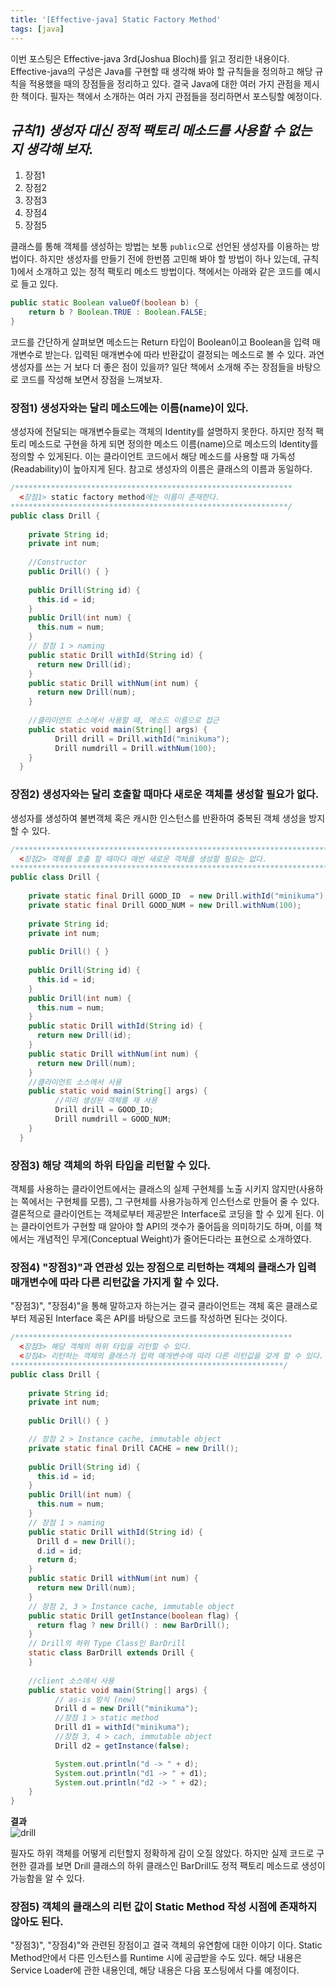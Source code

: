 ```yaml
---
title: '[Effective-java] Static Factory Method'
tags: [java]
---
```


이번 포스팅은 Effective-java 3rd(Joshua Bloch)를 읽고 정리한 내용이다. Effective-java의 구성은 Java를 구현할 때 생각해 봐야 할 규칙들을 정의하고 해당 규칙을 적용했을 때의 장점들을 정리하고 있다. 결국 Java에 대한 여러 가지 관점을 제시한 책이다. 필자는 책에서 소개하는 여러 가지 관점들을 정리하면서 포스팅할 예정이다.

## *규칙1) 생성자 대신 정적 팩토리 메소드를 사용할 수 없는 지 생각해 보자.*
1. 장점1
2. 장점2
3. 장점3
4. 장점4
5. 장점5   

클래스를 통해 객체를 생성하는 방법는 보통 `public`으로 선언된 생성자를 이용하는 방법이다. 하지만 생성자를 만들기 전에 한번쯤 고민해 봐야 할 방법이 하나 있는데, 규칙1)에서 소개하고 있는 정적 팩토리 메소드 방법이다. 책에서는 아래와 같은 코드를 예시로 들고 있다.   

``` java
public static Boolean valueOf(boolean b) {
    return b ? Boolean.TRUE : Boolean.FALSE;
}
```   

코드를 간단하게 살펴보면 메소드는 Return 타입이 Boolean이고 Boolean을 입력 매개변수로 받는다. 입력된 매개변수에 따라 반환값이 결정되는 메소드로 볼 수 있다. 과연 생성자를 쓰는 거 보다 더 좋은 점이 있을까? 일단 책에서 소개해 주는 장점들을 바탕으로 코드를 작성해 보면서 장점을 느껴보자.      

### 장점1) 생성자와는 달리 메소드에는 이름(name)이 있다.   
생성자에 전달되는 매개변수들로는 객체의 Identity를 설명하지 못한다. 하지만 정적 팩토리 메소드로 구현을 하게 되면 정의한 메소드 이름(name)으로 메소드의 Identity를 정의할 수 있게된다. 이는 클라이언트 코드에서 해당 메소드를 사용할 때 가독성(Readability)이 높아지게 된다. 참고로 생성자의 이름은 클래스의 이름과 동일하다.   

``` java   
/**************************************************************
  <장점1> static factory method에는 이름이 존재한다.
**************************************************************/
public class Drill {
    
    private String id;
    private int num;
    
    //Constructor
    public Drill() { }
    
    public Drill(String id) {
      this.id = id;
    }
    public Drill(int num) {
      this.num = num;
    }
    // 장점 1 > naming
    public static Drill withId(String id) {
      return new Drill(id);
    }
    public static Drill withNum(int num) {
      return new Drill(num);
    }
    
    //클라이언트 소스에서 사용할 때, 메소드 이름으로 접근
    public static void main(String[] args) {
          Drill drill = Drill.withId("minikuma");
          Drill numdrill = Drill.withNum(100);
    }
  }
```   

### 장점2) 생성자와는 달리 호출할 때마다 새로운 객체를 생성할 필요가 없다.   
생성자를 생성하여 불변객체 혹은 캐시한 인스턴스를 반환하여 중복된 객체 생성을 방지할 수 있다.   

``` java      
/***********************************************************************
  <장점2> 객체를 호출 할 때마다 매번 새로운 객체를 생성할 필요는 없다.
***********************************************************************/
public class Drill {
  
    private static final Drill GOOD_ID  = new Drill.withId("minikuma");
    private static final Drill GOOD_NUM = new Drill.withNum(100);
    
    private String id;
    private int num;
    
    public Drill() { }
    
    public Drill(String id) {
      this.id = id;
    }
    public Drill(int num) {
      this.num = num;
    }    
    public static Drill withId(String id) {
      return new Drill(id);
    }
    public static Drill withNum(int num) {
      return new Drill(num);
    }    
    //클라이언트 소스에서 사용
    public static void main(String[] args) {
          //미리 생성된 객체를 재 사용
          Drill drill = GOOD_ID;
          Drill numdrill = GOOD_NUM;
    }
  }
```   

### 장점3) 해당 객체의 하위 타입을 리턴할 수 있다.   
객체를 사용하는 클라이언트에서는 클래스의 실제 구현체를 노출 시키지 않지만(사용하는 쪽에서는 구현체를 모름), 그 구현체를 사용가능하게 인스턴스로 만들어 줄 수 있다. 결론적으로 클라이언트는 객체로부터 제공받은 Interface로 코딩을 할 수 있게 된다. 이는 클라이언트가 구현할 때 알아야 할 API의 갯수가 줄어듬을 의미하기도 하며, 이를 책에서는 개념적인 무게(Conceptual Weight)가 줄어든다라는 표현으로 소개하였다.   

### 장점4) "장점3)"과 연관성 있는 장점으로 리턴하는 객체의 클래스가 입력 매개변수에 따라 다른 리턴값을 가지게 할 수 있다.   
"장점3)", "장점4)"을 통해 말하고자 하는거는 결국 클라이언트는 객체 혹은 클래스로부터 제공된 Interface 혹은 API를 바탕으로 코드를 작성하면 된다는 것이다.   

``` java   
/**************************************************************
  <장점3> 해당 객체의 하위 타입을 리턴할 수 있다.
  <장점4> 리턴하는 객체의 클래스가 입력 매개변수에 따라 다른 리턴값을 갖게 할 수 있다.
*************************************************************/
public class Drill {
  
    private String id;
    private int num;
    
    public Drill() { }

    // 장점 2 > Instance cache, immutable object
    private static final Drill CACHE = new Drill();
    
    public Drill(String id) {
      this.id = id;
    }
    public Drill(int num) {
      this.num = num;
    }
    // 장점 1 > naming
    public static Drill withId(String id) {
      Drill d = new Drill();
      d.id = id;
      return d;
    }
    public static Drill withNum(int num) {
      return new Drill(num);
    }
    // 장점 2, 3 > Instance cache, immutable object
    public static Drill getInstance(boolean flag) {
      return flag ? new Drill() : new BarDrill();
    }
    // Drill의 하위 Type Class인 BarDrill
    static class BarDrill extends Drill {
    }
    
    //client 소스에서 사용
    public static void main(String[] args) {
          // as-is 방식 (new)
          Drill d = new Drill("minikuma");
          //장점 1 > static method
          Drill d1 = withId("minikuma");
          //장점 3, 4 > cach, immutable object        
          Drill d2 = getInstance(false);

          System.out.println("d -> " + d);
          System.out.println("d1 -> " + d1);
          System.out.println("d2 -> " + d2);
    }
}
```   
**결과**   
![drill](https://user-images.githubusercontent.com/20740884/51237898-d7fefd00-19b8-11e9-95e4-5c73f0abb224.JPG)   

필자도 하위 객체를 어떻게 리턴할지 정확하게 감이 오질 않았다. 하지만 실제 코드로 구현한 결과를 보면 Drill 클래스의 하위 클래스인 BarDrill도 정적 팩토리 메소드로 생성이 가능함을 알 수 있다.   

### 장점5) 객체의 클래스의 리턴 값이 Static Method 작성 시점에 존재하지 않아도 된다.   
"장점3)", "장점4)"와 관련된 장점이고 결국 객체의 유연함에 대한 이야기 이다. Static Method안에서 다른 인스턴스를 Runtime 시에 공급받을 수도 있다. 해당 내용은 Service Loader에 관한 내용인데, 해당 내용은 다음 포스팅에서 다룰 예정이다.   
